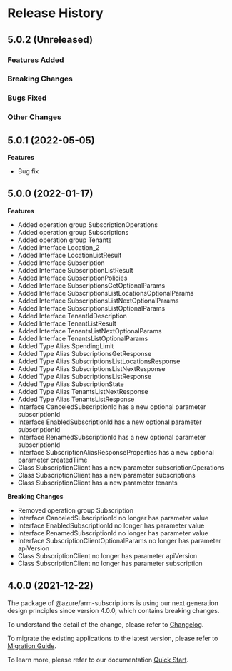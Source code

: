 # Release History

## 5.0.2 (Unreleased)

### Features Added

### Breaking Changes

### Bugs Fixed

### Other Changes

## 5.0.1 (2022-05-05)

**Features**

  - Bug fix

## 5.0.0 (2022-01-17)
    
**Features**

  - Added operation group SubscriptionOperations
  - Added operation group Subscriptions
  - Added operation group Tenants
  - Added Interface Location_2
  - Added Interface LocationListResult
  - Added Interface Subscription
  - Added Interface SubscriptionListResult
  - Added Interface SubscriptionPolicies
  - Added Interface SubscriptionsGetOptionalParams
  - Added Interface SubscriptionsListLocationsOptionalParams
  - Added Interface SubscriptionsListNextOptionalParams
  - Added Interface SubscriptionsListOptionalParams
  - Added Interface TenantIdDescription
  - Added Interface TenantListResult
  - Added Interface TenantsListNextOptionalParams
  - Added Interface TenantsListOptionalParams
  - Added Type Alias SpendingLimit
  - Added Type Alias SubscriptionsGetResponse
  - Added Type Alias SubscriptionsListLocationsResponse
  - Added Type Alias SubscriptionsListNextResponse
  - Added Type Alias SubscriptionsListResponse
  - Added Type Alias SubscriptionState
  - Added Type Alias TenantsListNextResponse
  - Added Type Alias TenantsListResponse
  - Interface CanceledSubscriptionId has a new optional parameter subscriptionId
  - Interface EnabledSubscriptionId has a new optional parameter subscriptionId
  - Interface RenamedSubscriptionId has a new optional parameter subscriptionId
  - Interface SubscriptionAliasResponseProperties has a new optional parameter createdTime
  - Class SubscriptionClient has a new parameter subscriptionOperations
  - Class SubscriptionClient has a new parameter subscriptions
  - Class SubscriptionClient has a new parameter tenants

**Breaking Changes**

  - Removed operation group Subscription
  - Interface CanceledSubscriptionId no longer has parameter value
  - Interface EnabledSubscriptionId no longer has parameter value
  - Interface RenamedSubscriptionId no longer has parameter value
  - Interface SubscriptionClientOptionalParams no longer has parameter apiVersion
  - Class SubscriptionClient no longer has parameter apiVersion
  - Class SubscriptionClient no longer has parameter subscription
    
    
## 4.0.0 (2021-12-22)

The package of @azure/arm-subscriptions is using our next generation design principles since version 4.0.0, which contains breaking changes.

To understand the detail of the change, please refer to [Changelog](https://aka.ms/js-track2-changelog).

To migrate the existing applications to the latest version, please refer to [Migration Guide](https://aka.ms/js-track2-migration-guide).

To learn more, please refer to our documentation [Quick Start](https://aka.ms/js-track2-quickstart).
